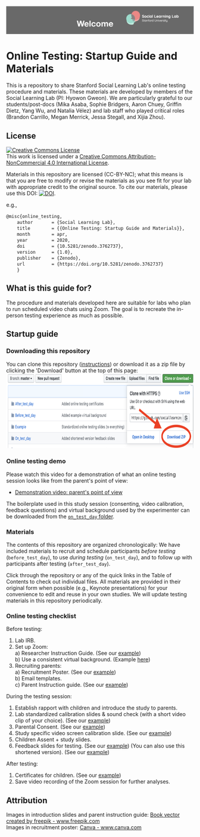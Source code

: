<img src='supplement_images/Readme_banner.png'>

# Online Testing: Startup Guide and Materials

This is a repository to share Stanford Social Learning Lab's online testing procedure and materials. These materials are developed by members of the Social Learning Lab (PI: Hyowon Gweon). We are particularly grateful to our students/post-docs (Mika Asaba, Sophie Bridgers, Aaron Chuey, Griffin Dietz, Yang Wu, and Natalia Vélez) and lab staff who played critical roles (Brandon Carrillo, Megan Merrick, Jessa Stegall, and Xijia Zhou). 


## License
<a rel="license" href="http://creativecommons.org/licenses/by-nc/4.0/"><img alt="Creative Commons License" style="border-width:0" src="https://i.creativecommons.org/l/by-nc/4.0/88x31.png"  height ='40'></a><br />This work is licensed under a <a rel="license" href="http://creativecommons.org/licenses/by-nc/4.0/">Creative Commons Attribution-NonCommercial 4.0 International License</a>. 

Materials in this repository are licensed (CC-BY-NC); what this means is that you are free to modify or revise the materials as you see fit for your lab with appropriate credit to the original source. To cite our materials, please use this 
DOI: <a href="https://zenodo.org/badge/latestdoi/254751115"><img src="https://zenodo.org/badge/254751115.svg" alt="DOI" height ='30'></a>. 

e.g.,

```
@misc{online_testing,
    author       = {Social Learning Lab},
    title        = {{Online Testing: Startup Guide and Materials}},
    month        = apr,
    year         = 2020,
    doi          = {10.5281/zenodo.3762737},
    version      = {1.0},
    publisher    = {Zenodo},
    url          = {https://doi.org/10.5281/zenodo.3762737}
    }
```

## What is this guide for?

The procedure and materials developed here are suitable for labs who plan to run scheduled video chats using Zoom. The goal is to recreate the in-person testing experience as much as possible.
 
## Startup guide

### Downloading this repository
You can clone this repository ([instructions](https://help.github.com/en/github/creating-cloning-and-archiving-repositories/cloning-a-repository)) or download it as a zip file by clicking the 'Download' button at the top of this page: <br>
<img src='supplement_images/github_download_button.png' width = '1000' height ='200'>

### Online testing demo

Please watch this video for a demonstration of what an online testing session looks like from the parent's point of view:
* [Demonstration video: parent's point of view](link_to_file)

The boilerplate used in this study session (consenting, video calibration, feedback questions) and virtual background used by the experimenter can be downloaded from the [`on_test_day` folder](https://github.com/sociallearninglab/online_testing_materials/tree/master/On_test_day).

### Materials

The contents of this repository are organized chronologically: We have included materials to recruit and schedule participants *before testing* (`before_test_day`), to use *during testing* (`on_test_day`), and to follow up with participants after testing (`after_test_day`). 

Click through the repository or any of the quick links in the Table of Contents to check out individual files. All materials are provided in their original form when possible (e.g., Keynote presentations) for your convenience to edit and reuse in your own studies. We will update testing materials in this repository periodically.

### Online testing checklist

Before testing:

  1. Lab IRB. 
  2. Set up Zoom: <br>
    a) Researcher Instruction Guide. (See our [example](https://github.com/sociallearninglab/online_testing_materials/blob/master/Before_test_day/Lab%20Testing%20Online%20Prep%20Guide.key)) <br>
    b) Use a consistent virtual background. (Example [here](https://github.com/sociallearninglab/online_testing_materials/blob/master/Before_test_day/virtual_background.jpg))
  3. Recruiting parents: <br>
    a) Recruitment Poster. (See our [example](https://github.com/sociallearninglab/online_testing_materials/blob/master/Before_test_day/SLL%20Participation%20Flyer.pdf)) <br>
    b) Email templates.   
    c) Parent Instruction guide. (See our [example](https://github.com/sociallearninglab/online_testing_materials/blob/master/Before_test_day/parent_instruction_guide.key)) 

During the testing session:

  1. Establish rapport with children and introduce the study to parents.
  2. Lab standardized calibration slides & sound check (with a short video clip of your choice). (See our [example](https://github.com/sociallearninglab/online_testing_materials/blob/master/On_test_day/Calibration_Part1.key))
  3. Parental Consent. (See our [example](https://github.com/sociallearninglab/online_testing_materials/blob/master/On_test_day/Parental_Consent.key))
  4. Study specific video screen calibration slide. (See our [example](https://github.com/sociallearninglab/online_testing_materials/blob/master/On_test_day/Calibration_Part2.key))
  5. Children Assent + study slides.
  6. Feedback slides for testing. (See our [example](https://github.com/sociallearninglab/online_testing_materials/blob/master/On_test_day/Feedback_Slides.key))
     (You can also use this shortened version). (See our [example](https://github.com/sociallearninglab/online_testing_materials/blob/master/On_test_day/Shortened_Follow_Up.key))

After testing:

  1. Certificates for children. (See our [example](https://github.com/sociallearninglab/online_testing_materials/blob/master/After_test_day/Online%20Testing%20Certificate.pdf))
  2. Save video recording of the Zoom session for further analyses.

## Attribution
<p>
Images in introduction slides and parent instruction guide: <a href="https://www.freepik.com/free-photos-vectors/book">Book vector created by freepik - www.freepik.com</a> <br>
Images in recruitment poster: <a href="https://www.canva.com"> Canva - www.canva.com</a> <br>
</p>
